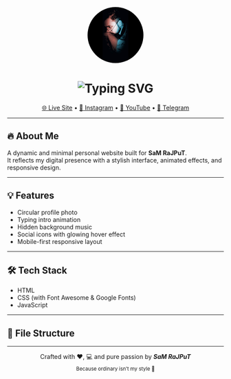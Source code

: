 <div align="center">
  <img src="https://raw.githubusercontent.com/unique-error/samrajput/main/assets/sam.jpg" width="130" height="130" style="border-radius: 50%;" alt="Sam Rajput" />
</div>

<h1 align="center">
  <img src="https://readme-typing-svg.herokuapp.com?font=Fira+Code&size=28&duration=3000&pause=1000&color=00FFFF&center=true&vCenter=true&width=435&lines=🔥+SaM+RaJPuT+🔥;The+One+and+Only+Portfolio" alt="Typing SVG" />
</h1>

<p align="center">
  <a href="https://unique-error.github.io/samrajput/">🌐 Live Site</a> •
  <a href="https://www.instagram.com/unique__error/">📸 Instagram</a> •
  <a href="https://youtube.com/@uniqueerror">🎥 YouTube</a> •
  <a href="https://t.me/UniQueErrOr">💬 Telegram</a>
</p>

---

## 🔥 About Me

A dynamic and minimal personal website built for **SaM RaJPuT**.  
It reflects my digital presence with a stylish interface, animated effects, and responsive design.

---

## 💡 Features

- Circular profile photo  
- Typing intro animation  
- Hidden background music  
- Social icons with glowing hover effect  
- Mobile-first responsive layout  

---

## 🛠 Tech Stack

- HTML  
- CSS (with Font Awesome & Google Fonts)  
- JavaScript  

---

## 📁 File Structure
---

<p align="center">
  Crafted with ❤️, 💻 and pure passion by <b><i>SaM RaJPuT</i></b> <br>
  <sub>Because ordinary isn’t my style 🚀</sub>
</p>
